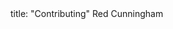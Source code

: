 <frontmatter>
  title: "Contributing"
</frontmatter>
Red Cunningham

<include src="CONTRIBUTING.md"/>

<include src="SUPPORT.md"/>